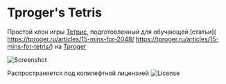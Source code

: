 # Tproger's Tetris
Простой клон игры [Тетрис](https://ru.wikipedia.org/wiki/Тетрис), подготовленный для обучающей [статьи]( https://tproger.ru/articles/15-mins-for-2048/ https://tproger.ru/articles/15-mins-for-tetris/) на [Tproger](https://tproger.ru)

![Screenshot](https://tproger.azureedge.net/wp-content/uploads/2016/07/Tetris.png)

Распространяется под копилефтной лицензией ![License](https://www.gnu.org/graphics/gplv3-88x31.png)
